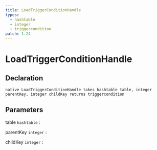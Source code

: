 ```yaml
---
title: LoadTriggerConditionHandle
types:
  - hashtable
  - integer
  - triggercondition
patch: 1.24
---
```


# LoadTriggerConditionHandle

## Declaration

```jass
native LoadTriggerConditionHandle takes hashtable table, integer parentKey, integer childKey returns triggercondition
```

## Parameters
table `hashtable`
: 

parentKey `integer`
: 

childKey `integer`
: 
